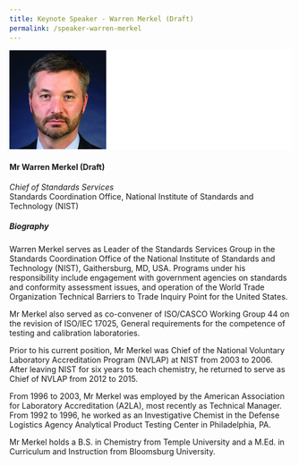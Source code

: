 ```yaml
---
title: Keynote Speaker - Warren Merkel (Draft)
permalink: /speaker-warren-merkel
---
```

![Warren Merkel](/images/speakers/Merkel-Warren.jpg)

#### **Mr Warren Merkel (Draft)**

*Chief of Standards Services*  
Standards Coordination Office, National Institute of Standards and Technology (NIST)

##### **Biography**

Warren Merkel serves as Leader of the Standards Services Group in the Standards Coordination Office of the National Institute of Standards and Technology (NIST), Gaithersburg, MD, USA. Programs under his responsibility include engagement with government agencies on standards and conformity assessment issues, and operation of the World Trade Organization Technical Barriers to Trade Inquiry Point for the United States. 

Mr Merkel also served as co-convener of ISO/CASCO Working Group 44 on the revision of ISO/IEC 17025, General requirements for the competence of testing and calibration laboratories.

Prior to his current position, Mr Merkel was Chief of the National Voluntary Laboratory Accreditation Program (NVLAP) at NIST from 2003 to 2006. After leaving NIST for six years to teach chemistry, he returned to serve as Chief of NVLAP from 2012 to 2015.

From 1996 to 2003, Mr Merkel was employed by the American Association for Laboratory Accreditation (A2LA), most recently as Technical Manager.  From 1992 to 1996, he worked as an Investigative Chemist in the Defense Logistics Agency Analytical Product Testing Center in Philadelphia, PA.

Mr Merkel holds a B.S. in Chemistry from Temple University and a M.Ed. in Curriculum and Instruction from Bloomsburg University.
